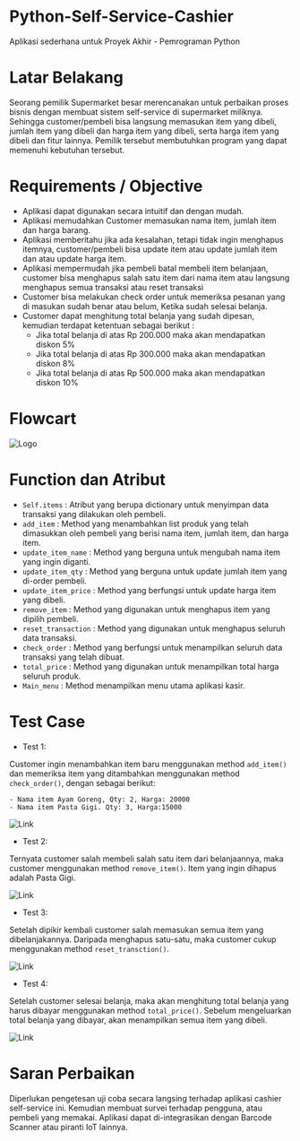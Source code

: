 # Python-Self-Service-Cashier
Aplikasi sederhana untuk Proyek Akhir - Pemrograman Python

# Latar Belakang
Seorang pemilik Supermarket besar merencanakan untuk perbaikan proses bisnis dengan membuat sistem self-service di supermarket miliknya. Sehingga customer/pembeli bisa langsung memasukan item yang dibeli, jumlah item yang dibeli dan harga item yang dibeli, serta harga item yang dibeli dan fitur lainnya. Pemilik tersebut membutuhkan program yang dapat memenuhi kebutuhan tersebut.

# Requirements / Objective
- Aplikasi dapat digunakan secara intuitif dan dengan mudah.
- Aplikasi memudahkan Customer memasukan nama item, jumlah item dan harga barang.
- Aplikasi memberitahu jika ada kesalahan, tetapi tidak ingin menghapus itemnya, customer/pembeli bisa update item atau update jumlah item dan atau update harga item.
- Aplikasi mempermudah jika pembeli batal membeli item belanjaan, customer bisa menghapus salah satu item dari nama item atau langsung menghapus semua transaksi atau reset transaksi
- Customer bisa melakukan check order untuk memeriksa pesanan yang di masukan sudah benar atau belum, Ketika sudah selesai belanja.
- Customer dapat menghitung total belanja yang sudah dipesan, kemudian terdapat ketentuan sebagai berikut :
    - Jika total belanja di atas Rp 200.000 maka akan mendapatkan diskon 5%
    - Jika total belanja di atas Rp 300.000 maka akan mendapatkan diskon 8%
    - Jika total belanja di atas Rp 500.000 maka akan mendapatkan diskon 10%
   
# Flowcart
![Logo](https://github.com/jendra/archive-docs/blob/main/pictures/flowchart.png)

# Function dan Atribut
- ```Self.items``` : Atribut yang berupa dictionary untuk menyimpan data transaksi yang dilakukan oleh pembeli.
- ```add_item``` : Method yang menambahkan list produk yang telah dimasukkan oleh pembeli yang berisi nama item, jumlah item, dan harga item.
- ```update_item_name``` : Method yang berguna untuk mengubah nama item yang ingin diganti.
- ```update_item_qty``` : Method yang berguna untuk update jumlah item yang di-order pembeli.
- ```update_item_price``` : Method yang berfungsi untuk update harga item yang dibeli.
- ```remove_item``` : Method yang digunakan untuk menghapus item yang dipilih pembeli.
- ```reset_transaction``` : Method yang digunakan untuk menghapus seluruh data transaksi.
- ```check_order``` : Method yang berfungsi untuk menampilkan seluruh data transaksi yang telah dibuat.
- ```total_price``` : Method yang digunakan untuk menampilkan total harga seluruh produk.
- ```Main_menu``` : Method menampilkan menu utama aplikasi kasir. 

# Test Case
* Test 1:

Customer ingin menambahkan item baru menggunakan method ```add_item()``` dan memeriksa item yang ditambahkan menggunakan method ```check_order()```,  dengan sebagai berikut:

    - Nama item Ayam Goreng, Qty: 2, Harga: 20000
    - Nama item Pasta Gigi. Qty: 3, Harga:15000

![Link](https://github.com/jendra/archive-docs/blob/main/pictures/add-item.jpg)

- Test 2:

Ternyata customer salah membeli salah satu item dari belanjaannya, maka customer menggunakan method ```remove_item()```. Item yang ingin dihapus adalah Pasta Gigi.

![Link](https://github.com/jendra/archive-docs/blob/main/pictures/remove-item.jpg)

- Test 3:

Setelah dipikir kembali customer salah memasukan semua item yang dibelanjakannya. Daripada menghapus satu-satu, maka customer cukup menggunakan method ```reset_transction()```.

![Link](https://github.com/jendra/archive-docs/blob/main/pictures/reset-transaction.jpg)

- Test 4:

Setelah customer selesai belanja, maka akan menghitung total belanja yang harus dibayar menggunakan method ```total_price()```. Sebelum mengeluarkan total belanja yang dibayar, akan menampilkan semua item yang dibeli. 

![Link](https://github.com/jendra/archive-docs/blob/main/pictures/total-price.jpg)

# Saran Perbaikan
Diperlukan pengetesan uji coba secara langsing terhadap aplikasi cashier self-service ini. 
Kemudian membuat survei terhadap pengguna, atau pembeli yang memakai. 
Aplikasi dapat di-integrasikan dengan Barcode Scanner atau piranti IoT lainnya.
